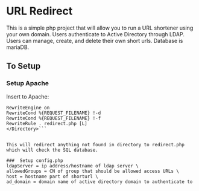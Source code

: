 # URL Redirect
This is a simple php project that will allow you to run a URL shortener using your own domain.  Users authenticate to Active Directory through LDAP.  Users can manage, create, and delete their own short urls.  Database is mariaDB. 
 
## To Setup

### Setup Apache

Insert to Apache:


```<Directory "/path/to/url/dir"> 
RewriteEngine on 
RewriteCond %{REQUEST_FILENAME} !-d 
RewriteCond %{REQUEST_FILENAME} !-f 
RewriteRule . redirect.php [L] 
</Directory>```


This will redirect anything not found in directory to redirect.php which will check the SQL database.

###  Setup config.php
ldapServer = ip address/hostname of ldap server \
allowedGroups = CN of group that should be allowed access URLs \
host = hostname part of shorturl \
ad_domain = domain name of active directory domain to authenticate to 

